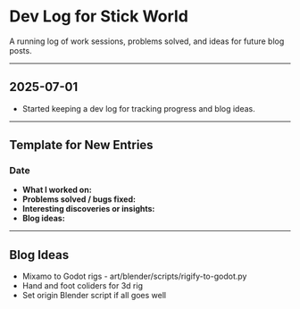 # Dev Log for Stick World

A running log of work sessions, problems solved, and ideas for future blog posts.

---

## 2025-07-01

- Started keeping a dev log for tracking progress and blog ideas.

---

## Template for New Entries

### Date

- **What I worked on:**
- **Problems solved / bugs fixed:**
- **Interesting discoveries or insights:**
- **Blog ideas:**

---

## Blog Ideas

- Mixamo to Godot rigs - art/blender/scripts/rigify-to-godot.py
- Hand and foot coliders for 3d rig
- Set origin Blender script if all goes well
